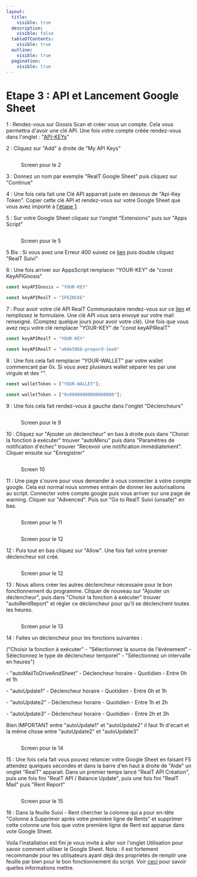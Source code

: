 ```yaml
---
layout:
  title:
    visible: true
  description:
    visible: false
  tableOfContents:
    visible: true
  outline:
    visible: true
  pagination:
    visible: true
---
```


# Etape 3 : API et Lancement Google Sheet

1 : Rendez-vous sur Gnosis Scan et créer vous un compte. Cela vous permettra d'avoir une clé API. Une fois votre compte créée rendez-vous dans l'onglet : "[API-KEYs](https://gnosisscan.io/myapikey)"

2 : Cliquez sur "Add" à droite de "My API Keys"

<figure><img src="../.gitbook/assets/Capture d&#x27;écran 2024-02-12 110434.png" alt=""><figcaption><p>Screen pour le 2</p></figcaption></figure>

3 : Donnez un nom par exemple "RealT Google Sheet" puis cliquez sur "Continue"

4 : Une fois cela fait une Clé API apparrait juste en dessous de "Api-Key Token". Copier cette clé API et rendez-vous sur votre Google Sheet que vous avez importé à [l'étape 1](etape-1-importation-google-sheet.md).

5 : Sur votre Google Sheet cliquez sur l'onglet "Extensions" puis sur "Apps Script"

<figure><img src="../.gitbook/assets/Capture d&#x27;écran 2024-02-12 110923.png" alt=""><figcaption><p>Screen pour le 5</p></figcaption></figure>

5 Bis : Si vous avez une Erreur 400 suivez ce [lien](https://script.google.com/home/my) puis double cliquez "RealT Suivi"&#x20;

6 : Une fois arriver sur AppsScript remplacer "YOUR-KEY" de "const KeyAPIGnosis"

```javascript
const keyAPIGnosis = "YOUR-KEY"
```

```javascript
const keyAPIRealT = "IFKZNCKE"
```

7 : Pour avoir votre clé API RealT Communautaire rendez-vous sur ce [lien](https://forms.gle/nFVfuxk8WRZBDR6u8) et remplissez le formulaire. Une clé API vous sera envoyé sur votre mail renseigné. (Comptez quelque jours pour avoir votre clé). Une fois que vous avez reçu votre clé remplacer "YOUR-KEY" de "const keyAPIRealT"

```javascript
const keyAPIRealT = "YOUR-KEY"
```

```javascript
const keyAPIRealT = "a0de50bb-prepord-1ee0"
```

8 : Une fois cela fait remplacer "YOUR-WALLET" par votre wallet commencant par 0x. Si vous avez plusieurs wallet séparer les par une virgule et des "".

```javascript
const walletToken = ["YOUR-WALLET"];
```

```javascript
const walletToken = ["0x00000000000000000"];
```

9 : Une fois cela fait rendez-vous à gauche dans l'onglet "Déclencheurs"

<figure><img src="../.gitbook/assets/Capture d&#x27;écran 2024-02-12 112414.png" alt=""><figcaption><p>Screen pour le 9</p></figcaption></figure>

10 : Cliquez sur "Ajouter un déclencheur" en bas à droite puis dans "Choisir la fonction à exécuter" trouver "autoMenu" puis dans "Paramètres de notification d'échec" trouver "Recevoir une notification immédiatement". Cliquer ensuite sur "Enregistrer"

<figure><img src="../.gitbook/assets/Capture d&#x27;écran 2024-02-12 112638.png" alt=""><figcaption><p>Screen 10</p></figcaption></figure>

11 : Une page s'ouvre pour vous demander à vous connecter à votre compte google. Cela est normal nous sommes entrain de donner les autorisations au script. Connecter votre compte google puis vous arriver sur une page de warning. Cliquer sur "Advenced". Puis sur "Go to RealT Suivi (unsafe)" en bas.

<figure><img src="../.gitbook/assets/Capture d&#x27;écran 2024-02-12 113215.png" alt=""><figcaption><p>Screen pour le 11</p></figcaption></figure>

<figure><img src="../.gitbook/assets/Capture d&#x27;écran 2024-02-12 113710.png" alt=""><figcaption><p>Screen pour le 12</p></figcaption></figure>

12 : Puis tout en bas cliquez sur "Allow". Une fois fait votre premier déclencheur est créé.

<figure><img src="../.gitbook/assets/Capture d&#x27;écran 2024-02-12 114003.png" alt=""><figcaption><p>Screen pour le 12</p></figcaption></figure>

13 : Nous allons créer les autres déclencheur nécessaire pour le bon fonctionnement du programme. Cliquer de nouveau sur "Ajouter un déclencheur", puis dans "Choisir la fonction à exécuter" trouver "autoRentReport" et régler ce déclencheur pour qu'il se déclenchent toutes les heures.

<figure><img src="../.gitbook/assets/Capture d&#x27;écran 2024-02-12 114503.png" alt=""><figcaption><p>Screen pour le 13</p></figcaption></figure>

14 : Faites un déclencheur pour les fonctions suivantes :&#x20;

("Choisir la fonction à exécuter" - "Sélectionnez la source de l'évènement" - Sélectionnez le type de déclencheur temporel" - "Sélectionnez un intervalle en heures")

&#x20;\- "autoMailToDriveAndSheet" - Déclencheur horaire - Quotidien - Entre 0h et 1h

&#x20;\- "autoUpdate1" - Déclencheur horaire - Quotidien - Entre 0h et 1h

&#x20;\- "autoUpdate2" - Déclencheur horaire - Quotidien - Entre 1h et 2h

&#x20;\- "autoUpdate3" - Déclencheur horaire - Quotidien - Entre 2h et 3h

Bien IMPORTANT entre "autoUpdate1" et "autoUpdate2" il faut 1h d'ecart et la même chose entre "autoUpdate2" et "autoUpdate3"

<figure><img src="../.gitbook/assets/Capture d&#x27;écran 2024-02-12 115027.png" alt=""><figcaption><p>Screen pour le 14</p></figcaption></figure>

15 : Une fois cela fait vous pouvez relancer votre Google Sheet en faisant F5 attendez quelques secondes et dans la barre d'en haut à droite de "Aide" un onglet "RealT" apparait. Dans un premier temps lancé "RealT  API Création", puis une fois fini "RealT API / Balance Update", puis une fois fini "RealT Mail" puis "Rent Report"

<figure><img src="../.gitbook/assets/Capture d&#x27;écran 2024-02-12 115934.png" alt=""><figcaption><p>Screen pour le 15</p></figcaption></figure>

16 : Dans la feuille Suivi - Rent chercher la colonne qui a pour en-tête "Colonne à Supprimer après votre première ligne de Rents" et supprimer cette colonne une fois que votre première ligne de Rent est apparue dans vote Google Sheet.

Voila l'installation est fini je vous invite à aller voir l'onglet Utilisation pour savoir comment utiliser le Google Sheet. Nota : Il est fortement recommande pour les utilisateurs ayant déjà des propriétés de remplir une feuille par bien pour le bon fonctionnement du script. Voir [ceci](../utilisation/bien-des-proprietes.md) pour savoir quelles informations mettre.
